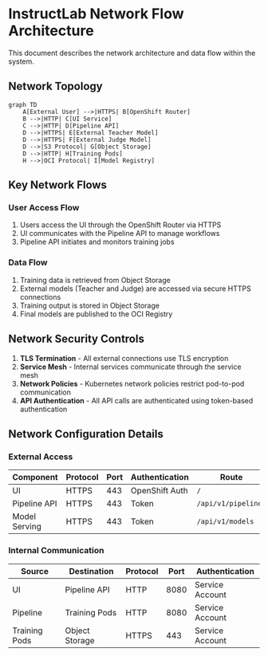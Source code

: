 # InstructLab Network Flow Architecture

This document describes the network architecture and data flow within the system.

## Network Topology

```mermaid
graph TD
    A[External User] -->|HTTPS| B[OpenShift Router]
    B -->|HTTP| C[UI Service]
    C -->|HTTP| D[Pipeline API]
    D -->|HTTPS| E[External Teacher Model]
    D -->|HTTPS| F[External Judge Model]
    D -->|S3 Protocol| G[Object Storage]
    D -->|HTTP| H[Training Pods]
    H -->|OCI Protocol| I[Model Registry]
```

## Key Network Flows

### User Access Flow
1. Users access the UI through the OpenShift Router via HTTPS
2. UI communicates with the Pipeline API to manage workflows
3. Pipeline API initiates and monitors training jobs

### Data Flow
1. Training data is retrieved from Object Storage
2. External models (Teacher and Judge) are accessed via secure HTTPS connections
3. Training output is stored in Object Storage
4. Final models are published to the OCI Registry

## Network Security Controls

1. **TLS Termination** - All external connections use TLS encryption
2. **Service Mesh** - Internal services communicate through the service mesh
3. **Network Policies** - Kubernetes network policies restrict pod-to-pod communication
4. **API Authentication** - All API calls are authenticated using token-based authentication

## Network Configuration Details

### External Access

| Component | Protocol | Port | Authentication | Route |
|-----------|----------|------|---------------|-------|
| UI        | HTTPS    | 443  | OpenShift Auth | `/` |
| Pipeline API | HTTPS | 443 | Token | `/api/v1/pipelines` |
| Model Serving | HTTPS | 443 | Token | `/api/v1/models` |

### Internal Communication

| Source | Destination | Protocol | Port | Authentication |
|--------|-------------|----------|------|---------------|
| UI | Pipeline API | HTTP | 8080 | Service Account |
| Pipeline | Training Pods | HTTP | 8080 | Service Account |
| Training Pods | Object Storage | HTTPS | 443 | Service Account |
